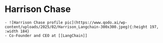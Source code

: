 # Harrison Chase
	- ![Harrison Chase profile pic](https://www.qodo.ai/wp-content/uploads/2025/02/Harrison_Langchain-300x300.jpeg){:height 197, :width 184}
	- Co-Founder and CEO at [[LangChain]]